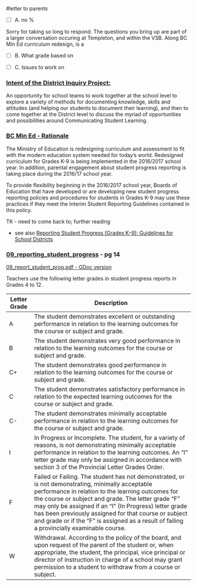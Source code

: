 #letter to parents

- [ ] A. no %

Sorry for taking so long to respond.  The questions you bring up are part of a larger conversation occuring at Templeton, and within the VSB. Along BC Min Ed curriculum redesign, is a 

- [ ] B. What grade based on

- [ ] C. Issues to work on





### [Intent of the District Inquiry Project:](http://go.vsb.bc.ca/schools/ltm/Pages/default.aspx)
An opportunity for school teams to work together at the school level to explore a variety of methods for documenting knowledge, skills and attitudes (and helping our students to document their learning), and then to come together at the District level to discuss the myriad of opportunities and possibilities around Communicating Student Learning.



### [BC Min Ed - Rationale](http://www2.gov.bc.ca/gov/content/education-training/administration/legislation-policy/public-schools/student-reporting)

The Ministry of Education is redesigning curriculum and assessment to fit with the modern education system needed for today’s world. Redesigned curriculum for Grades K-9 is being implemented in the 2016/2017 school year.  In addition, parental engagement about student progress reporting is taking place during the 2016/17 school year.

To provide flexibility beginning in the 2016/2017 school year, Boards of Education that have developed or are developing new student progress reporting policies and procedures for students in Grades K-9 may use these practices if they meet the Interim Student Reporting Guidelines contained in this policy.

TK - need to come back to; further reading

* see also [Reporting Student Progress (Grades K–9): Guidelines for School Districts](https://curriculum.gov.bc.ca/sites/curriculum.gov.bc.ca/files/pdf/updates/educator_update_student_progress_k-9.pdf)

### [09_reporting_student_progress](http://www.bced.gov.bc.ca/classroom_assessment/09_report_student_prog.pdf) - pg 14
[09_report_student_prog.pdf - GDoc version](https://drive.google.com/open?id=1bhcXLq2KKRuHP0lEN0uDMWBkf2dHsXbpAUJRvtKChKU)

Teachers use the following letter grades in student progress reports in Grades 4 to 12.

Letter Grade | Description
------|------
A|The student demonstrates excellent or outstanding performance in relation to the learning outcomes for the course or subject and grade.
B|The student demonstrates very good performance in relation to the learning outcomes for the course or subject and grade.
C+|The student demonstrates good performance in relation to the learning outcomes for the course or subject and grade.
C|The student demonstrates satisfactory performance in relation to the expected learning outcomes for the course or subject and grade.
C-|The student demonstrates minimally acceptable performance in relation to the learning outcomes for the course or subject and grade.
I|In Progress or Incomplete. The student, for a variety of reasons, is not demonstrating minimally acceptable performance in relation to the learning outcomes. An “I” letter grade may only be assigned in accordance with section 3 of the Provincial Letter Grades Order.
F|Failed or Failing. The student has not demonstrated, or is not demonstrating, minimally acceptable performance in relation to the learning outcomes for the course or subject and grade. The letter grade “F” may only be assigned if an “I” (In Progress) letter grade has been previously assigned for that course or subject and grade or if the “F” is assigned as a result of failing a provincially examinable course.
W|Withdrawal. According to the policy of the board, and upon request of the parent of the student or, when appropriate, the student, the principal, vice principal or director of instruction in charge of a school may grant permission to a student to withdraw from a course or subject.


